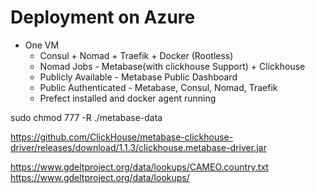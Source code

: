 # Deployment on Azure
- One VM
  - Consul + Nomad + Traefik + Docker (Rootless)
  - Nomad Jobs - Metabase(with clickhouse Support) +  Clickhouse 
  - Publicly Available - Metabase Public Dashboard
  - Public Authenticated - Metabase, Consul, Nomad, Traefik
  - Prefect installed and docker agent running

sudo chmod 777 -R ./metabase-data

https://github.com/ClickHouse/metabase-clickhouse-driver/releases/download/1.1.3/clickhouse.metabase-driver.jar


https://www.gdeltproject.org/data/lookups/CAMEO.country.txt
https://www.gdeltproject.org/data/lookups/